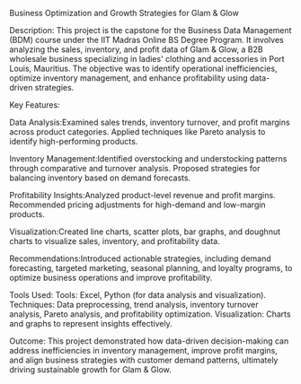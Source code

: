 Business Optimization and Growth Strategies for Glam & Glow

Description:
This project is the capstone for the Business Data Management (BDM) course under the IIT Madras Online BS Degree Program. 
It involves analyzing the sales, inventory, and profit data of Glam & Glow, a B2B wholesale business specializing in ladies' clothing and accessories in Port Louis, Mauritius. 
The objective was to identify operational inefficiencies, optimize inventory management, and enhance profitability using data-driven strategies.

Key Features:

Data Analysis:Examined sales trends, inventory turnover, and profit margins across product categories.
Applied techniques like Pareto analysis to identify high-performing products.

Inventory Management:Identified overstocking and understocking patterns through comparative and turnover analysis.
Proposed strategies for balancing inventory based on demand forecasts.

Profitability Insights:Analyzed product-level revenue and profit margins.
Recommended pricing adjustments for high-demand and low-margin products.

Visualization:Created line charts, scatter plots, bar graphs, and doughnut charts to visualize sales, inventory, and profitability data.

Recommendations:Introduced actionable strategies, including demand forecasting, targeted marketing, seasonal planning, and loyalty programs, to optimize business operations and improve profitability.

Tools Used:
Tools: Excel, Python (for data analysis and visualization).
Techniques: Data preprocessing, trend analysis, inventory turnover analysis, Pareto analysis, and profitability optimization.
Visualization: Charts and graphs to represent insights effectively.

Outcome:
This project demonstrated how data-driven decision-making can address inefficiencies in inventory management, improve profit margins, and align business strategies with customer demand patterns, ultimately driving sustainable growth for Glam & Glow.
